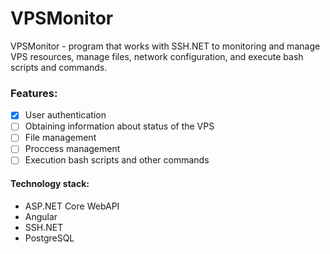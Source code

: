 # VPSMonitor
VPSMonitor - program that works with SSH.NET to monitoring and manage VPS resources, manage files, network configuration, and execute bash scripts and commands.

### Features:
- [X] User authentication
- [ ] Obtaining information about status of the VPS
- [ ] File management
- [ ] Proccess management 
- [ ] Execution bash scripts and other commands

#### Technology stack:
- ASP.NET Core WebAPI
- Angular 
- SSH.NET
- PostgreSQL
